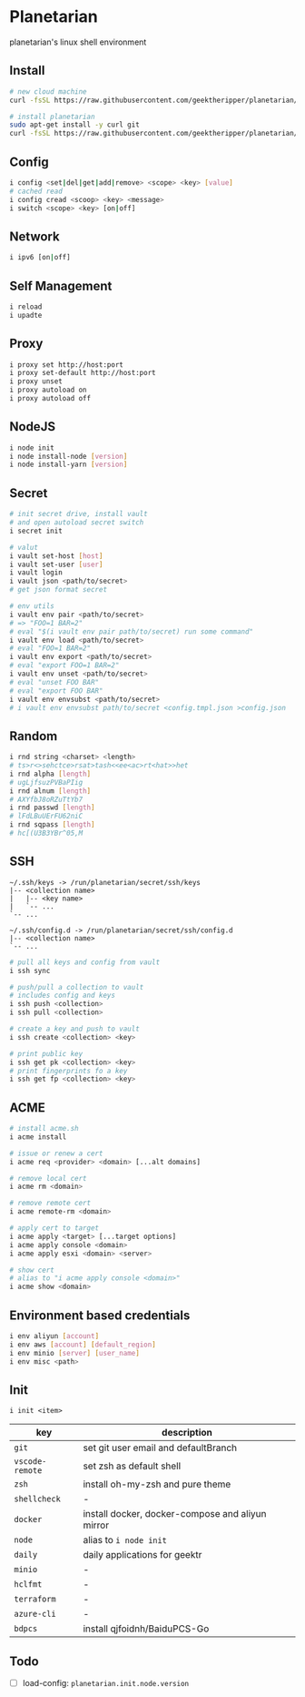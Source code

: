 # Planetarian

planetarian's linux shell environment

## Install

```bash
# new cloud machine
curl -fsSL https://raw.githubusercontent.com/geektheripper/planetarian/master/init.sh | bash -s -- https://raw.githubusercontent.com/geektheripper/planetarian/master/config-template.json

# install planetarian
sudo apt-get install -y curl git
curl -fsSL https://raw.githubusercontent.com/geektheripper/planetarian/master/install.sh | bash -s -- https://raw.githubusercontent.com/geektheripper/planetarian/master/config-template.json
```

## Config

```bash
i config <set|del|get|add|remove> <scope> <key> [value]
# cached read
i config cread <scoop> <key> <message>
i switch <scope> <key> [on|off]
```

## Network

```bash
i ipv6 [on|off]
```

## Self Management

```bash
i reload
i upadte
```

## Proxy

```bash
i proxy set http://host:port
i proxy set-default http://host:port
i proxy unset
i proxy autoload on
i proxy autoload off
```

## NodeJS

```bash
i node init
i node install-node [version]
i node install-yarn [version]
```

## Secret

```bash
# init secret drive, install vault
# and open autoload secret switch
i secret init

# valut
i vault set-host [host]
i vault set-user [user]
i vault login
i vault json <path/to/secret>
# get json format secret

# env utils
i vault env pair <path/to/secret>
# => "FOO=1 BAR=2"
# eval "$(i vault env pair path/to/secret) run some command"
i vault env load <path/to/secret>
# eval "FOO=1 BAR=2"
i vault env export <path/to/secret>
# eval "export FOO=1 BAR=2"
i vault env unset <path/to/secret>
# eval "unset FOO BAR"
# eval "export FOO BAR"
i vault env envsubst <path/to/secret>
# i vault env envsubst path/to/secret <config.tmpl.json >config.json
```

## Random

```bash
i rnd string <charset> <length>
# ts>r<>sehctce>rsat>tash<<ee<ac>rt<hat>>het
i rnd alpha [length]
# ugLjfsuzPVBaPIig
i rnd alnum [length]
# AXYfbJ8oRZuTtYb7
i rnd passwd [length]
# lFdLBuUErFU62niC
i rnd sqpass [length]
# hc[(U3B3YBr^05,M
```

## SSH

```
~/.ssh/keys -> /run/planetarian/secret/ssh/keys
|-- <collection name>
|   |-- <key name>
|   `-- ...
`-- ...

~/.ssh/config.d -> /run/planetarian/secret/ssh/config.d
|-- <collection name>
`-- ...
```

```bash
# pull all keys and config from vault
i ssh sync

# push/pull a collection to vault
# includes config and keys
i ssh push <collection>
i ssh pull <collection>

# create a key and push to vault
i ssh create <collection> <key>

# print public key
i ssh get pk <collection> <key>
# print fingerprints fo a key
i ssh get fp <collection> <key>
```

## ACME

```bash
# install acme.sh
i acme install

# issue or renew a cert
i acme req <provider> <domain> [...alt domains]

# remove local cert
i acme rm <domain>

# remove remote cert
i acme remote-rm <domain>

# apply cert to target
i acme apply <target> [...target options]
i acme apply console <domain>
i acme apply esxi <domain> <server>

# show cert
# alias to "i acme apply console <domain>"
i acme show <domain>
```

## Environment based credentials

```bash
i env aliyun [account]
i env aws [account] [default_region]
i env minio [server] [user_name]
i env misc <path>
```

## Init

`i init <item>`

| key             | description                                      |
| --------------- | ------------------------------------------------ |
| `git`           | set git user email and defaultBranch             |
| `vscode-remote` | set zsh as default shell                         |
| `zsh`           | install oh-my-zsh and pure theme                 |
| `shellcheck`    | -                                                |
| `docker`        | install docker, docker-compose and aliyun mirror |
| `node`          | alias to `i node init`                           |
| `daily`         | daily applications for geektr                    |
| `minio`         | -                                                |
| `hclfmt`        | -                                                |
| `terraform`     | -                                                |
| `azure-cli`     | -                                                |
| `bdpcs`         | install qjfoidnh/BaiduPCS-Go                     |

## Todo

- [ ] load-config: `planetarian.init.node.version`
